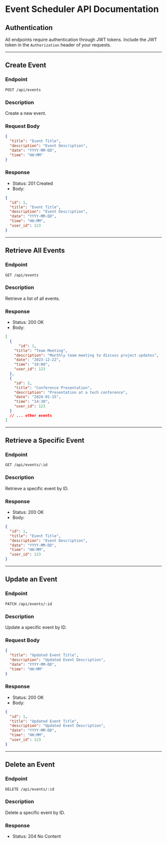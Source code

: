 # Event Scheduler API Documentation

## Authentication

All endpoints require authentication through JWT tokens. Include the JWT token in the `Authorization` header of your requests.

---

## Create Event

### Endpoint

```
POST /api/events
```

### Description

Create a new event.

### Request Body

```json
{
  "title": "Event Title",
  "description": "Event Description",
  "date": "YYYY-MM-DD",
  "time": "HH:MM"
}
```

### Response

- Status: 201 Created
- Body:

```json
{
  "id": 1,
  "title": "Event Title",
  "description": "Event Description",
  "date": "YYYY-MM-DD",
  "time": "HH:MM",
  "user_id": 123
}
```

---

## Retrieve All Events

### Endpoint

```
GET /api/events
```

### Description

Retrieve a list of all events.

### Response

- Status: 200 OK
- Body:

```json
[
  { 
      "id": 1,
    "title": "Team Meeting",
    "description": "Monthly team meeting to discuss project updates",
    "date": "2023-12-22",
    "time": "10:00",
    "user_id": 123
  },
  {
    "id": 2,
    "title": "Conference Presentation",
    "description": "Presentation at a tech conference",
    "date": "2024-01-15",
    "time": "14:30",
    "user_id": 123
  }
  // ... other events
]
```

---

## Retrieve a Specific Event

### Endpoint

```
GET /api/events/:id
```

### Description

Retrieve a specific event by ID.

### Response

- Status: 200 OK
- Body:

```json
{
  "id": 1,
  "title": "Event Title",
  "description": "Event Description",
  "date": "YYYY-MM-DD",
  "time": "HH:MM",
  "user_id": 123
}
```

---

## Update an Event

### Endpoint

```
PATCH /api/events/:id
```

### Description

Update a specific event by ID.

### Request Body

```json
{
  "title": "Updated Event Title",
  "description": "Updated Event Description",
  "date": "YYYY-MM-DD",
  "time": "HH:MM"
}
```

### Response

- Status: 200 OK
- Body:

```json
{
  "id": 1,
  "title": "Updated Event Title",
  "description": "Updated Event Description",
  "date": "YYYY-MM-DD",
  "time": "HH:MM",
  "user_id": 123
}
```

---

## Delete an Event

### Endpoint

```
DELETE /api/events/:id
```

### Description

Delete a specific event by ID.

### Response

- Status: 204 No Content
```

